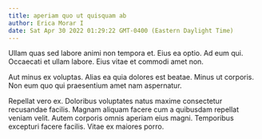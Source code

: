 ```yaml
---
title: aperiam quo ut quisquam ab
author: Erica Morar I
date: Sat Apr 30 2022 01:29:22 GMT-0400 (Eastern Daylight Time)
---
```

Ullam quas sed labore animi non tempora et. Eius ea optio. Ad eum qui. Occaecati et ullam labore. Eius vitae et commodi amet non.

 Aut minus ex voluptas. Alias ea quia dolores est beatae. Minus ut corporis. Non eum quo qui praesentium amet nam aspernatur.

 Repellat vero ex. Doloribus voluptates natus maxime consectetur recusandae facilis. Magnam aliquam facere cum a quibusdam repellat veniam velit. Autem corporis omnis aperiam eius magni. Temporibus excepturi facere facilis. Vitae ex maiores porro.